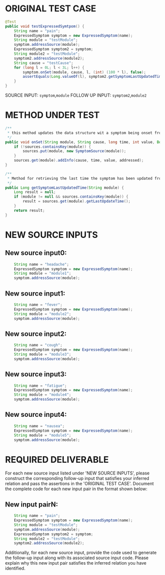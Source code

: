 # ORIGINAL TEST CASE
```java
@Test
public void testExpressedSymtpom() {
    String name = "pain";
    ExpressedSymptom symptom = new ExpressedSymptom(name);
    String module = "testModule";
    symptom.addressSource(module);
    ExpressedSymptom symptom2 = symptom;
    String module2 = "testModule";
    symptom2.addressSource(module2);
    String cause = "testCause";
    for (long l = 0L; l < 3L; l++) {
        symptom.onSet(module, cause, l, (int) (100 * l), false);
        assertEquals(Long.valueOf(l), symptom2.getSymptomLastUpdatedTime(module2));
    }
}

```
SOURCE INPUT: `symptom`,`module`
FOLLOW UP INPUT: `symptom2`,`module2`


# METHOD UNDER TEST
```java
/**
 * this method updates the data structure wit a symptom being onset from a module.
 */
public void onSet(String module, String cause, long time, int value, Boolean addressed) {
    if (!sources.containsKey(module)) {
        sources.put(module, new SymptomSource(module));
    }
    sources.get(module).addInfo(cause, time, value, addressed);
}

/**
 * Method for retrieving the last time the symptom has been updated from a given module.
 */
public Long getSymptomLastUpdatedTime(String module) {
    Long result = null;
    if (module != null && sources.containsKey(module)) {
        result = sources.get(module).getLastUpdateTime();
    }
    return result;
}

```


# NEW SOURCE INPUTS
## New source input0:
```java
    String name = "headache";
    ExpressedSymptom symptom = new ExpressedSymptom(name);
    String module = "module1";
    symptom.addressSource(module);
```

## New source input1:
```java
    String name = "fever";
    ExpressedSymptom symptom = new ExpressedSymptom(name);
    String module = "module2";
    symptom.addressSource(module);
```

## New source input2:
```java
    String name = "cough";
    ExpressedSymptom symptom = new ExpressedSymptom(name);
    String module = "module3";
    symptom.addressSource(module);
```

## New source input3:
```java
    String name = "fatigue";
    ExpressedSymptom symptom = new ExpressedSymptom(name);
    String module = "module4";
    symptom.addressSource(module);
```

## New source input4:
```java
    String name = "nausea";
    ExpressedSymptom symptom = new ExpressedSymptom(name);
    String module = "module5";
    symptom.addressSource(module);
```



# REQUIRED DELIVERABLE
For each new source input listed under 'NEW SOURCE INPUTS', please construct the corresponding follow-up input that satisfies your inferred relation and pass the assertions in the 'ORIGINAL TEST CASE'. Document the complete code for each new input pair in the format shown below:
## New input pairN:
```java
    String name = "pain";
    ExpressedSymptom symptom = new ExpressedSymptom(name);
    String module = "testModule";
    symptom.addressSource(module);
    ExpressedSymptom symptom2 = symptom;
    String module2 = "testModule";
    symptom2.addressSource(module2);
```

Additionally, for each new source input, provide the code used to generate the follow-up input along with its associated source input code. Please explain why this new input pair satisfies the inferred relation you have identified.